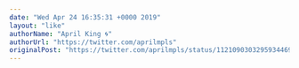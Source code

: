 ```yaml
---
date: "Wed Apr 24 16:35:31 +0000 2019"
layout: "like"
authorName: "April King 🌀"
authorUrl: "https://twitter.com/aprilmpls"
originalPost: "https://twitter.com/aprilmpls/status/1121090303295934469"
---
```

